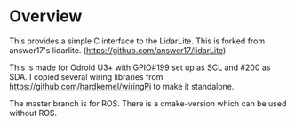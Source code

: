 # Overview

This provides a simple C interface to the LidarLite. This is forked from answer17's lidarlite. (https://github.com/answer17/lidarLite)

This is made for Odroid U3+ with GPIO#199 set up as SCL and #200 as SDA. I copied several wiring libraries from https://github.com/hardkernel/wiringPi to make it standalone.

The master branch is for ROS. There is a cmake-version which can be used without ROS.
